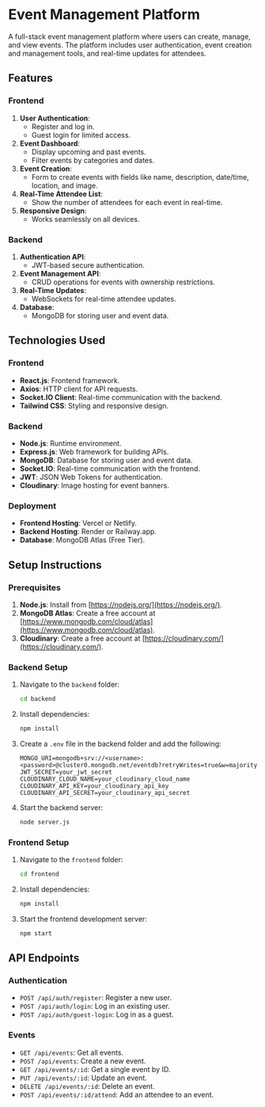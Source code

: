 # Event Management Platform

A full-stack event management platform where users can create, manage, and view events. The platform includes user authentication, event creation and management tools, and real-time updates for attendees.

## Features

### Frontend
1. **User Authentication**:
    - Register and log in.
    - Guest login for limited access.
2. **Event Dashboard**:
    - Display upcoming and past events.
    - Filter events by categories and dates.
3. **Event Creation**:
    - Form to create events with fields like name, description, date/time, location, and image.
4. **Real-Time Attendee List**:
    - Show the number of attendees for each event in real-time.
5. **Responsive Design**:
    - Works seamlessly on all devices.

### Backend
1. **Authentication API**:
    - JWT-based secure authentication.
2. **Event Management API**:
    - CRUD operations for events with ownership restrictions.
3. **Real-Time Updates**:
    - WebSockets for real-time attendee updates.
4. **Database**:
    - MongoDB for storing user and event data.

## Technologies Used

### Frontend
- **React.js**: Frontend framework.
- **Axios**: HTTP client for API requests.
- **Socket.IO Client**: Real-time communication with the backend.
- **Tailwind CSS**: Styling and responsive design.

### Backend
- **Node.js**: Runtime environment.
- **Express.js**: Web framework for building APIs.
- **MongoDB**: Database for storing user and event data.
- **Socket.IO**: Real-time communication with the frontend.
- **JWT**: JSON Web Tokens for authentication.
- **Cloudinary**: Image hosting for event banners.

### Deployment
- **Frontend Hosting**: Vercel or Netlify.
- **Backend Hosting**: Render or Railway.app.
- **Database**: MongoDB Atlas (Free Tier).

## Setup Instructions

### Prerequisites
1. **Node.js**: Install from [https://nodejs.org/](https://nodejs.org/).
2. **MongoDB Atlas**: Create a free account at [https://www.mongodb.com/cloud/atlas](https://www.mongodb.com/cloud/atlas).
3. **Cloudinary**: Create a free account at [https://cloudinary.com/](https://cloudinary.com/).

### Backend Setup
1. Navigate to the `backend` folder:
    ```bash
    cd backend
    ```
2. Install dependencies:
    ```bash
    npm install
    ```
3. Create a `.env` file in the backend folder and add the following:
    ```env
    MONGO_URI=mongodb+srv://<username>:<password>@cluster0.mongodb.net/eventdb?retryWrites=true&w=majority
    JWT_SECRET=your_jwt_secret
    CLOUDINARY_CLOUD_NAME=your_cloudinary_cloud_name
    CLOUDINARY_API_KEY=your_cloudinary_api_key
    CLOUDINARY_API_SECRET=your_cloudinary_api_secret
    ```
4. Start the backend server:
    ```bash
    node server.js
    ```

### Frontend Setup
1. Navigate to the `frontend` folder:
    ```bash
    cd frontend
    ```
2. Install dependencies:
    ```bash
    npm install
    ```
3. Start the frontend development server:
    ```bash
    npm start
    ```

## API Endpoints

### Authentication
- `POST /api/auth/register`: Register a new user.
- `POST /api/auth/login`: Log in an existing user.
- `POST /api/auth/guest-login`: Log in as a guest.

### Events
- `GET /api/events`: Get all events.
- `POST /api/events`: Create a new event.
- `GET /api/events/:id`: Get a single event by ID.
- `PUT /api/events/:id`: Update an event.
- `DELETE /api/events/:id`: Delete an event.
- `POST /api/events/:id/attend`: Add an attendee to an event.
